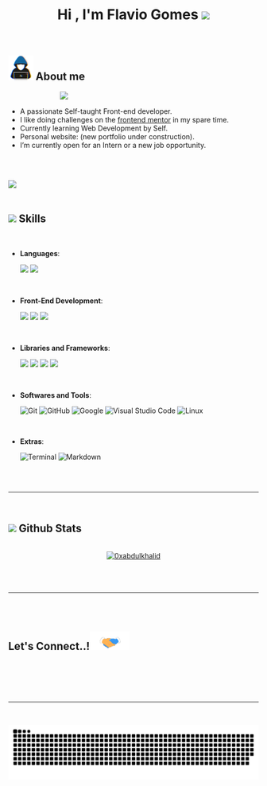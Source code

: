 
<h1 align="center"><b>Hi , I'm Flavio Gomes </b><img src="https://media.giphy.com/media/hvRJCLFzcasrR4ia7z/giphy.gif" width="35"></h1>
<!--  -->


<br>
	
## <picture><img src = "https://github.com/0xAbdulKhalid/0xAbdulKhalid/raw/main/assets/mdImages/about_me.gif" width = 50px></picture> **About me**

<picture> <img src="https://raw.githubusercontent.com/MicaelliMedeiros/micaellimedeiros/master/image/computer-illustration.png" min-width="400px" max-width="400px" width="400px" align="right">
</picture>

<br>

- A passionate Self-taught Front-end developer.
- I like doing challenges on the [frontend mentor](https://www.frontendmentor.io/profile/flaviogp) in my spare time.
- Currently learning Web Development by Self.
- Personal website: (new portfolio under construction).
- I’m currently open for an Intern or a new job opportunity.

<br><br>

<img src="https://user-images.githubusercontent.com/73097560/115834477-dbab4500-a447-11eb-908a-139a6edaec5c.gif"><br><br>

## <img src="https://media2.giphy.com/media/QssGEmpkyEOhBCb7e1/giphy.gif?cid=ecf05e47a0n3gi1bfqntqmob8g9aid1oyj2wr3ds3mg700bl&rid=giphy.gif" width ="25"><b> Skills</b>
<br>

<p align="center">

- **Languages**:
    
   ![](https://img.shields.io/badge/javascript-23272F?style=for-the-badge&logo=javascript)
   ![](https://img.shields.io/badge/typescript-23272F?style=for-the-badge&logo=typescript)


<br>   
    
- **Front-End Development**:

    
   ![](https://img.shields.io/badge/html5-23272F?style=for-the-badge&logo=html5)
   ![](https://img.shields.io/badge/css3-23272F?style=for-the-badge&logo=css3)
   ![](https://img.shields.io/badge/javascript-23272F?style=for-the-badge&logo=javascript)

<br>

- **Libraries and Frameworks**:

   ![](https://img.shields.io/badge/ReactJs-23272F?style=for-the-badge&logo=ReactJs)
   ![](https://img.shields.io/badge/Sass-23272F?style=for-the-badge&logo=Sass)
   ![](https://img.shields.io/badge/Styled%20Components-23272F?style=for-the-badge&logo=StyledComponents)
   ![](https://img.shields.io/badge/Next.Js-23272F?style=for-the-badge&logo=next.js)
    
<br>

- **Softwares and Tools**:

    ![Git](https://img.shields.io/badge/git-%23F05033.svg?style=for-the-badge&logo=git&logoColor=white)
    ![GitHub](https://img.shields.io/badge/github-%23121011.svg?style=for-the-badge&logo=github&logoColor=white)
    ![Google](https://img.shields.io/badge/google-%234285F4.svg?style=for-the-badge&logo=google&logoColor=white)
    ![Visual Studio Code](https://img.shields.io/badge/Visual%20Studio%20Code-0078d7.svg?style=for-the-badge&logo=visual-studio-code&logoColor=white)
    ![Linux](https://img.shields.io/badge/Linux-FCC624?style=for-the-badge&logo=linux&logoColor=black) 

<br>

- **Extras**:

    ![Terminal](https://img.shields.io/badge/Terminal-%23054020?style=for-the-badge&logo=gnu-bash&logoColor=white)
    ![Markdown](https://img.shields.io/badge/markdown-%23000000.svg?style=for-the-badge&logo=markdown&logoColor=white)   


</p>

<br>
<br>

-----

<br>


## <img src="https://media.giphy.com/media/iY8CRBdQXODJSCERIr/giphy.gif" width="35"><b> Github Stats </b>
<br>

<div align="center">

<a href="https://github.com/flaviogp/">
  <img src="https://github-readme-stats.vercel.app/api/top-langs?username=flaviogp&show_icons=true&locale=en&layout=compact&line_height=20&title_color=7A7ADB&icon_color=2234AE&text_color=D3D3D3&bg_color=0,000000,130F40" width="375"  alt="0xabdulkhalid"/>

</a>
</div>

<br>
<br>
<br>

-----

<br>
<br>

## <b> Let's Connect..!</b><img src="https://github.com/0xAbdulKhalid/0xAbdulKhalid/raw/main/assets/mdImages/handshake.gif" width ="80">


</div>
<br>
<br>
<br>
<br>

---

<br>
 
![Snake animation](https://raw.githubusercontent.com/1999AZZAR/1999AZZAR/main/resources/img/grid-snake.svg)
